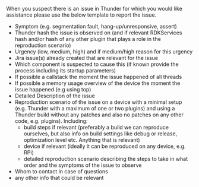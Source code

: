  When you suspect there is an issue in Thunder for which you would like assistance please use the below template to report the issue.

* Symptom (e.g. segmentation fault, hang-up/unresponsive, assert)
* Thunder hash the issue is observed on (and if relevant RDKServices hash and/or hash of any other plugin that plays a role in the reproduction scenario)
* Urgency (low, medium, high) and if medium/high reason for this urgency
* Jira issue(s) already created that are relevant for the issue 
* Which component is suspected to cause this (if known provide the process including its startup parameters)
* If possible a callstack the moment the issue happened of all threads
* If possible a memory usage overview of the device the moment the issue happened (e.g using top)
* Detailed Description of the issue
* Reproduction scenario of the issue on a device with a minimal setup (e.g. Thunder with a maximum of one or two plugins) and using a Thunder build without any patches and also no patches on any other code, e.g. plugins). Including:
  * build steps if relevant (preferably a build we can reproduce ourselves, but also info on build settings like debug or release, optimization level etc. Anything that is relevant)
  * device if relevant (ideally it can be reproduced on any device, e.g. RPi)
  * detailed reproduction scenario describing the steps to take in what order and the symptoms of the issue to observe
* Whom to contact in case of questions
* any other info that could be relevant

